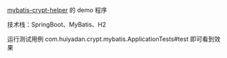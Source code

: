 [mybatis-crypt-helper](https://github.com/Ztrun/mybatis-crypt-helper) 的 demo 程序

技术栈：SpringBoot、MyBatis、H2 

运行测试用例 com.huiyadan.crypt.mybatis.ApplicationTests#test 即可看到效果
